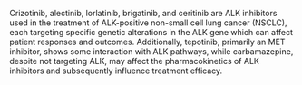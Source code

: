 Crizotinib, alectinib, lorlatinib, brigatinib, and ceritinib are ALK inhibitors used in the treatment of ALK-positive non-small cell lung cancer (NSCLC), each targeting specific genetic alterations in the ALK gene which can affect patient responses and outcomes. Additionally, tepotinib, primarily an MET inhibitor, shows some interaction with ALK pathways, while carbamazepine, despite not targeting ALK, may affect the pharmacokinetics of ALK inhibitors and subsequently influence treatment efficacy.